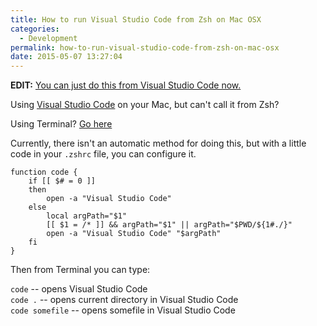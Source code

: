 ```yaml
---
title: How to run Visual Studio Code from Zsh on Mac OSX
categories:
  - Development
permalink: how-to-run-visual-studio-code-from-zsh-on-mac-osx
date: 2015-05-07 13:27:04
---
```


**EDIT:** [You can just do this from Visual Studio Code now.](https://code.visualstudio.com/docs/setup/osx)

Using [Visual Studio Code](https://code.visualstudio.com) on your Mac, but can't call it from Zsh?

Using Terminal?  [Go here](http://kevgriffin.com/how-to-run-visual-studio-code-from-terminal-on-mac-osx/)

Currently, there isn't an automatic method for doing this, but with a little code in your `.zshrc` file, you can configure it.

```
function code {
    if [[ $# = 0 ]]
    then
        open -a "Visual Studio Code"
    else
        local argPath="$1"
        [[ $1 = /* ]] && argPath="$1" || argPath="$PWD/${1#./}"
        open -a "Visual Studio Code" "$argPath"
    fi
}
```
Then from Terminal you can type:

`code`  -- opens Visual Studio Code  
`code .` -- opens current directory in Visual Studio Code  
`code somefile` -- opens somefile in Visual Studio Code  
